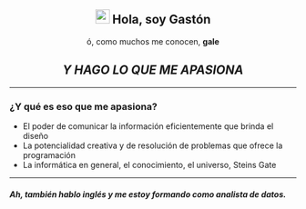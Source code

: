 <h2 align="center"><img src="https://c.tenor.com/SNL9_xhZl9oAAAAi/waving-hand-joypixels.gif" height="25px" width="25px"> Hola, soy Gastón</h2>
<p align="center">ó, como muchos me conocen, <b>gale</b></p>
<h2 align="center"><i>Y HAGO LO QUE ME APASIONA</i></h2>
<hr>
<h3>¿Y qué es eso que me apasiona?</h3>
<ul>
  <li>El poder de comunicar la información eficientemente que brinda el diseño</li>
  <li>La potencialidad creativa y de resolución de problemas que ofrece la programación</li>
  <li>La informática en general, el conocimiento, el universo, Steins Gate </li>
</ul>
<hr>
<h5>Ah, también hablo inglés y me estoy formando como analista de datos.</p>
<!---
Notas
--->
